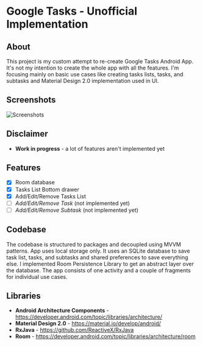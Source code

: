 # Google Tasks - Unofficial Implementation

## About
This project is my custom attempt to re-create Google Tasks Android App.
It's not my intention to create the whole app with all the features. I'm focusing mainly on basic use cases like creating tasks lists, tasks, and subtasks and Material Design 2.0 implementation used in UI.

## Screenshots
![Screenshots](hlenttps://github.com/jurajkusnier/google-tasks/raw/master/screenshots/screenshot.png)

## Disclaimer
* **Work in progress** - a lot of features aren't implemented yet

## Features
* [x] Room database
* [x] Tasks List Bottom drawer  
* [x] Add/Edit/Remove Tasks List
* [ ] _Add/Edit/Remove Task_ (not implemented yet)
* [ ] _Add/Edit/Remove Subtask_ (not implemented yet)

## Codebase
The codebase is structured to packages and decoupled using MVVM patterns. App uses local storage only. It uses an SQLite database to save task list, tasks, and subtasks and shared preferences to save everything else. I implemented Room Persistence Library to get an abstract layer over the database. 
The app consists of one activity and a couple of fragments for individual use cases.   

## Libraries
 * **Android Architecture Components** - https://developer.android.com/topic/libraries/architecture/
 * **Material Design 2.0** - https://material.io/develop/android/
 * **RxJava** - https://github.com/ReactiveX/RxJava
 * **Room** - https://developer.android.com/topic/libraries/architecture/room
